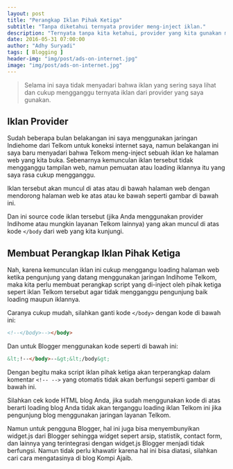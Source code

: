 ```yaml
---
layout: post
title: "Perangkap Iklan Pihak Ketiga"
subtitle: "Tanpa diketahui ternyata provider meng-inject iklan."
description: "Ternyata tanpa kita ketahui, provider yang kita gunakan meng-inject iklan. Untuk itu kita buat perangkap iklannya."
date: 2016-05-31 07:00:00
author: "Adhy Suryadi"
tags: [ Blogging ]
header-img: "img/post/ads-on-internet.jpg"
image: "img/post/ads-on-internet.jpg"
---
```


> Selama ini saya tidak menyadari bahwa iklan yang sering saya lihat dan cukup mengganggu ternyata iklan dari provider yang saya gunakan.

## Iklan Provider

Sudah beberapa bulan belakangan ini saya menggunakan jaringan Indiehome dari Telkom untuk koneksi internet saya, namun belakangan ini saya baru menyadari bahwa Telkom meng-inject sebuah iklan ke halaman web yang kita buka. Sebenarnya kemunculan iklan tersebut tidak mengganggu tampilan web, namun pemuatan atau loading iklannya itu yang saya rasa cukup mengganggu.

Iklan tersebut akan muncul di atas atau di bawah halaman web dengan mendorong halaman web ke atas atau ke bawah seperti gambar di bawah ini.

<amp-img src="{{ site.baseurl }}/img/post/iklan-telkom.jpg"
      width="750"
      height="439"
      layout="responsive"
      alt="Iklan Telkom"></amp-img>

Dan ini source code iklan tersebut (jika Anda menggunakan provider Indihome atau mungkin layanan Telkom lainnya) yang akan muncul di atas kode `</body` dari web yang kita kunjungi.

<amp-img src="{{ site.baseurl }}/img/post/iklan-telkom-2.jpg"
      width="750"
      height="326"
      layout="responsive"
      alt="Script Iklan Telkom"></amp-img>

## Membuat Perangkap Iklan Pihak Ketiga

Nah, karena kemunculan iklan ini cukup menggangu loading halaman web ketika pengunjung yang datang menggunakan jaringan Indihome Telkom, maka kita perlu membuat perangkap script yang di-inject oleh pihak ketiga sepert iklan Telkom tersebut agar tidak mengganggu pengunjung baik loading maupun iklannya.

Caranya cukup mudah, silahkan ganti kode `</body>` dengan kode di bawah ini:

```html
<!--</body>--></body>
```
Dan untuk Blogger menggunakan kode seperti di bawah ini:

```html
&lt;!--</body>--&gt;&lt;/body&gt;
```

Dengan begitu maka script iklan pihak ketiga akan terperangkap dalam komentar `<!-- -->` yang otomatis tidak akan berfungsi seperti gambar di bawah ini.

<amp-img src="{{ site.baseurl }}/img/post/iklan-telkom-3.jpg"
      width="750"
      height="137"
      layout="responsive"
      alt="Script Iklan Telkom"></amp-img>

Silahkan cek kode HTML blog Anda, jika sudah menggunakan kode di atas berarti loading blog Anda tidak akan terganggu loading iklan Telkom ini jika pengunjung blog menggunakan jaringan layanan Telkom.

Namun untuk pengguna Blogger, hal ini juga bisa menyembunyikan widget.js dari Blogger sehingga widget sepert arsip, statistik, contact form, dan lainnya yang terintegrasi dengan widget.js Blogger menjadi tidak berfungsi. Namun tidak perlu khawatir karena hal ini bisa diatasi, silahkan cari cara mengatasinya di blog Kompi Ajaib.
